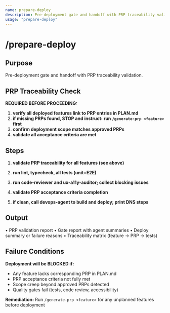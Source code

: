 ```yaml
---
name: prepare-deploy
description: Pre-deployment gate and handoff with PRP traceability validation.
usage: "prepare-deploy"
---
```


# /prepare-deploy

## Purpose
Pre-deployment gate and handoff with PRP traceability validation.

## PRP Traceability Check
**REQUIRED BEFORE PROCEEDING:**
1. **verify all deployed features link to PRP entries in PLAN.md**
2. **if missing PRPs found, STOP and instruct: run `/generate-prp <feature>` first**
3. **confirm deployment scope matches approved PRPs**
4. **validate all acceptance criteria are met**

## Steps

1. **validate PRP traceability for all features (see above)**

2. **run lint, typecheck, all tests (unit+E2E)**

3. **run code-reviewer and ux-a11y-auditor; collect blocking issues**

4. **validate PRP acceptance criteria completion**

5. **if clean, call devops-agent to build and deploy; print DNS steps**

## Output
• PRP validation report
• Gate report with agent summaries
• Deploy summary or failure reasons
• Traceability matrix (feature → PRP → tests)

## Failure Conditions
**Deployment will be BLOCKED if:**
- Any feature lacks corresponding PRP in PLAN.md
- PRP acceptance criteria not fully met
- Scope creep beyond approved PRPs detected
- Quality gates fail (tests, code review, accessibility)

**Remediation:**
Run `/generate-prp <feature>` for any unplanned features before deployment